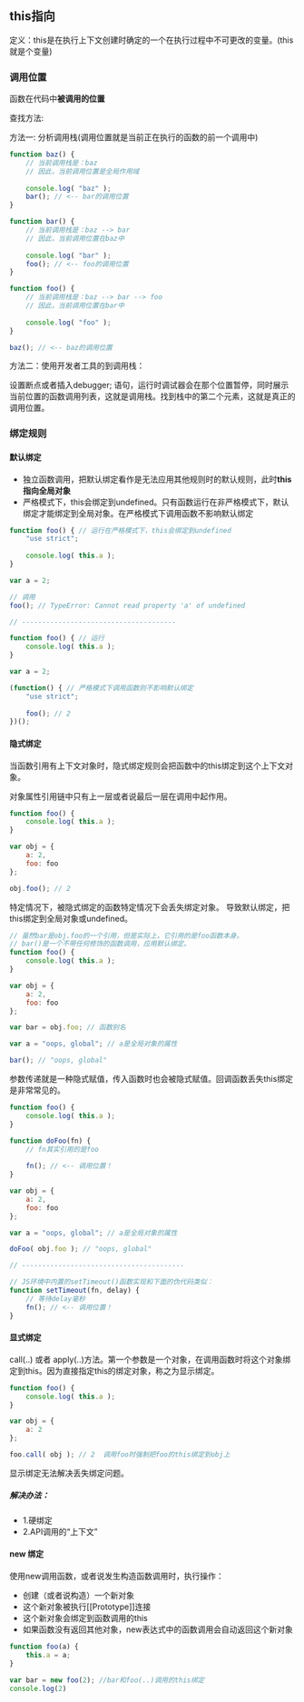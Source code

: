 ## this指向

定义：this是在执行上下文创建时确定的一个在执行过程中不可更改的变量。(this就是个变量)

### 调用位置
函数在代码中<b>被调用的位置</b>

查找方法:

方法一: 分析调用栈(调用位置就是当前正在执行的函数的前一个调用中)
```js
function baz() {
    // 当前调用栈是：baz
    // 因此，当前调用位置是全局作用域
    
    console.log( "baz" );
    bar(); // <-- bar的调用位置
}

function bar() {
    // 当前调用栈是：baz --> bar
    // 因此，当前调用位置在baz中
    
    console.log( "bar" );
    foo(); // <-- foo的调用位置
}

function foo() {
    // 当前调用栈是：baz --> bar --> foo
    // 因此，当前调用位置在bar中
    
    console.log( "foo" );
}

baz(); // <-- baz的调用位置
```

方法二：使用开发者工具的到调用栈：

设置断点或者插入debugger;
语句，运行时调试器会在那个位置暂停，同时展示当前位置的函数调用列表，这就是调用栈。找到栈中的第二个元素，这就是真正的调用位置。

### 绑定规则

#### 默认绑定
* 独立函数调用，把默认绑定看作是无法应用其他规则时的默认规则，此时<b>this指向全局对象</b>
* 严格模式下，this会绑定到undefined。只有函数运行在非严格模式下，默认绑定才能绑定到全局对象。在严格模式下调用函数不影响默认绑定

```js
function foo() { // 运行在严格模式下，this会绑定到undefined
    "use strict";
    
    console.log( this.a );
}

var a = 2;

// 调用
foo(); // TypeError: Cannot read property 'a' of undefined

// --------------------------------------

function foo() { // 运行
    console.log( this.a );
}

var a = 2;

(function() { // 严格模式下调用函数则不影响默认绑定
    "use strict";
    
    foo(); // 2
})();
```

#### 隐式绑定

当函数引用有上下文对象时，隐式绑定规则会把函数中的this绑定到这个上下文对象。

对象属性引用链中只有上一层或者说最后一层在调用中起作用。

```js
function foo() {
    console.log( this.a );
}

var obj = {
    a: 2,
    foo: foo
};

obj.foo(); // 2
```

特定情况下，被隐式绑定的函数特定情况下会丢失绑定对象。
导致默认绑定，把this绑定到全局对象或undefined。

```js
// 虽然bar是obj.foo的一个引用，但是实际上，它引用的是foo函数本身。
// bar()是一个不带任何修饰的函数调用，应用默认绑定。
function foo() {
    console.log( this.a );
}

var obj = {
    a: 2,
    foo: foo
};

var bar = obj.foo; // 函数别名

var a = "oops, global"; // a是全局对象的属性

bar(); // "oops, global"
```

参数传递就是一种隐式赋值，传入函数时也会被隐式赋值。回调函数丢失this绑定是非常常见的。

```js
function foo() {
    console.log( this.a );
}

function doFoo(fn) {
    // fn其实引用的是foo
    
    fn(); // <-- 调用位置！
}

var obj = {
    a: 2,
    foo: foo
};

var a = "oops, global"; // a是全局对象的属性

doFoo( obj.foo ); // "oops, global"

// ----------------------------------------

// JS环境中内置的setTimeout()函数实现和下面的伪代码类似：
function setTimeout(fn, delay) {
    // 等待delay毫秒
    fn(); // <-- 调用位置！
}
```

#### 显式绑定
call(..) 或者 apply(..)方法。第一个参数是一个对象，在调用函数时将这个对象绑定到this。因为直接指定this的绑定对象，称之为显示绑定。

```js
function foo() {
    console.log( this.a );
}

var obj = {
    a: 2
};

foo.call( obj ); // 2  调用foo时强制把foo的this绑定到obj上
```
显示绑定无法解决丢失绑定问题。

##### 解决办法：
* 1.硬绑定
* 2.API调用的“上下文”

#### new 绑定

使用new调用函数，或者说发生构造函数调用时，执行操作：
* 创建（或者说构造）一个新对象
* 这个新对象被执行[[Prototype]]连接
* 这个新对象会绑定到函数调用的this
* 如果函数没有返回其他对象，new表达式中的函数调用会自动返回这个新对象

```js
function foo(a) {
    this.a = a;
}

var bar = new foo(2); //bar和foo(..)调用的this绑定
console.log(2)
```